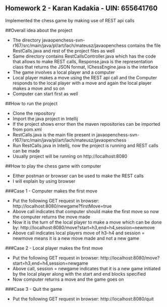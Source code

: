 ## Homework 2 - Karan Kadakia - UIN: 655641760
Implemented the chess game by making use of REST api calls

##Overall idea about the project
- The directory javaopenchess-svn-r167/src/main/java/pl/art/lach/mateusz/javaopenchess contains the file RestCalls.java and rest of the project files as well
- Same directory contains RestCallsController.java which has the code that allows to make REST calls, Response.java is the representation class that returns the JSON format, IChessEngine.java is the interface
- The game involves a local player and a computer
- Local player makes a move using the REST api call and the Computer responds to the local player with a move and again the local player makes a move and so on
- Computer can start first as well


##How to run the project
- Clone the repository 
- Import the java project in Intellij
- If the project shows error then the maven repositories can be imported from pom.xml 
- RestCalls.java is the main file present in javaopenchess-svn-r167/src/main/java/pl/art/lach/mateusz/javaopenchess
- Run RestCalls.java in Intellij, now the project is running and REST calls can be made 
- Usually project will be running on http://localhost:8080

##How to play the chess game with computer
- Either postman or browser can be used to make the REST calls
- I will explain by using browser

###Case 1 - Computer makes the first move
- Put the following GET request in browser: http://localhost:8080/newgame?firstMove=true
- Above call indicates that computer should make the first move so now the computer returns the move made
- Now it is the turn of the local player to make a move which can be done by: http://localhost:8080/move?start=h3,end=h4,session=newmove
- Above call indicates local players move of h3-h4 and session = newmove means it is a new move made and not a new game

###Case 2 - Local player makes the first move
- Put the following GET request in browser: http://localhost:8080/move?start=h3,end=h4,session=newgame
- Above call, session = newgame indicates that it is a new game initiated by the local player along with the start and end blocks specified
- Now computer returns a move and the game goes on 

###Case 3 - Quit the game
- Put the following GET request in browser: http://localhost:8080/quit

